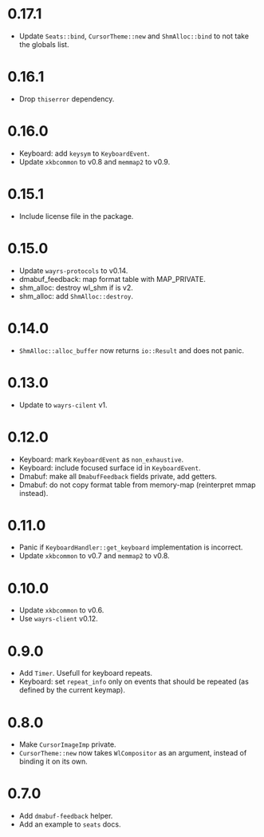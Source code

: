 # 0.17.1

- Update `Seats::bind`, `CursorTheme::new` and `ShmAlloc::bind` to not take the globals list.

# 0.16.1

- Drop `thiserror` dependency.

# 0.16.0

- Keyboard: add `keysym` to `KeyboardEvent`.
- Update `xkbcommon` to v0.8 and `memmap2` to v0.9.

# 0.15.1

- Include license file in the package.

# 0.15.0

- Update `wayrs-protocols` to v0.14.
- dmabuf_feedback: map format table with MAP_PRIVATE.
- shm_alloc: destroy wl_shm if is v2.
- shm_alloc: add `ShmAlloc::destroy`.

# 0.14.0

- `ShmAlloc::alloc_buffer` now returns `io::Result` and does not panic.

# 0.13.0

- Update to `wayrs-cilent` v1.

# 0.12.0

- Keyboard: mark `KeyboardEvent` as `non_exhaustive`.
- Keyboard: include focused surface id in `KeyboardEvent`.
- Dmabuf: make all `DmabufFeedback` fields private, add getters.
- Dmabuf: do not copy format table from memory-map (reinterpret mmap instead).

# 0.11.0

- Panic if `KeyboardHandler::get_keyboard` implementation is incorrect.
- Update `xkbcommon` to v0.7 and `memmap2` to v0.8.

# 0.10.0

- Update `xkbcommon` to v0.6.
- Use `wayrs-client` v0.12.

# 0.9.0

- Add `Timer`. Usefull for keyboard repeats.
- Keyboard: set `repeat_info` only on events that should be repeated (as defined by the current keymap).

# 0.8.0

- Make `CursorImageImp` private.
- `CursorTheme::new` now takes `WlCompositor` as an argument, instead of binding it on its own.

# 0.7.0

- Add `dmabuf-feedback` helper.
- Add an example to `seats` docs.
